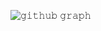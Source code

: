 ![𝚐𝚒𝚝𝚑𝚞𝚋 𝚐𝚛𝚊𝚙𝚑](https://github-readme-activity-graph.vercel.app/graph?username=chaesthetics&theme=github-compact&hide_border=true&area=true&from=2023-10-01&to=2023-11-01)
